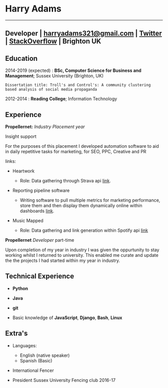 Harry Adams 
============

-------------------     ----------------------------
Developer              | harryadams321@gmail.com | 
[Twitter](https://twitter.com/harrada37) | [StackOverflow](https://stackoverflow.com/users/5636291/haradams) | Brighton 
UK 
----------------------------

Education
---------

2014-2019 (expected)
:   **BSc, Computer Science for Business and Management**; Sussex University (Brighton, UK)

    Dissertation title: Troll's and Control's: A community clustering based analysis of social media propaganda 

2012-2014
:   **Reading College**; 
    Information Technology

Experience
----------

**Propellernet:**
*Industry Placement year*

Insight support

For the purposes of this placement I developed automation software to aid in daily repetitive tasks for marketing, for SEO, PPC, Creative and PR

links:

* Heartwork
    * Role: Data gathering through Strava api [link](https://www.propellernet.co.uk/evans-cycles-in-support-of-the-british-heart-foundation-presents-heartwork/).

* Reporting pipeline software
    * Writing software to pull multiple metrics for marketing performance, store them and then display them dynamically online within dashboards [link](https://www.propellernet.co.uk/evans-cycles-in-support-of-the-british-heart-foundation-presents-heartwork/).

* Music Mapped
    * Role: Data gathering and link generation within Spotify api [link](https://www.celebritycruises.co.uk/music-mapped/)

**Propellernet**
*Developer*
part-time

Upon completion of my year in industry I was given the oppurtunity to stay working whilst I returned to university. This enabled me curate and update the the projects I had started within my year in industry.


Technical Experience
--------------------

 *  **Python** 

 *  **Java** 

 *  **git**


 *  Basic knowledge of **JavaScript**, **Django**, **Bash**, **Linux**


Extra's
----------------------------------------

* Languages:

     * English (native speaker)
     * Spanish (Basic) 

* International Fencer 

* President Sussex University Fencing club 2016-17 

